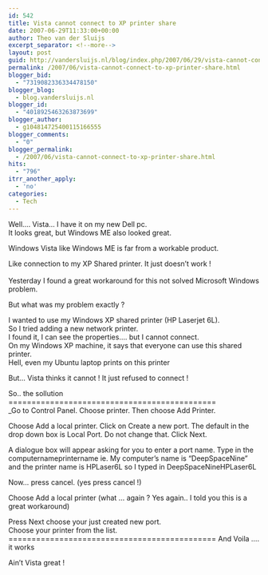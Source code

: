 ```yaml
---
id: 542
title: Vista cannot connect to XP printer share
date: 2007-06-29T11:33:00+00:00
author: Theo van der Sluijs
excerpt_separator: <!--more-->
layout: post
guid: http://vandersluijs.nl/blog/index.php/2007/06/29/vista-cannot-connect-to-xp-printer-share/
permalink: /2007/06/vista-cannot-connect-to-xp-printer-share.html
blogger_bid:
  - "7319082336334478150"
blogger_blog:
  - blog.vandersluijs.nl
blogger_id:
  - "4018925463263873699"
blogger_author:
  - g104814725400115166555
blogger_comments:
  - "0"
blogger_permalink:
  - /2007/06/vista-cannot-connect-to-xp-printer-share.html
hits:
  - "796"
itrr_another_apply:
  - 'no'
categories:
  - Tech
---
```

Well&#8230;. Vista&#8230; I have it on my new Dell pc.   
It looks great, but Windows ME also looked great. 

Windows Vista like Windows ME is far from a workable product. 

Like connection to my XP Shared printer. It just doesn&#8217;t work !   
<a name="more"></a>  
Yesterday I found a great workaround for this not solved Microsoft Windows problem. 

But what was my problem exactly ? 

I wanted to use my Windows XP shared printer (HP Laserjet 6L).   
So I tried adding a new network printer.   
I found it, I can see the properties&#8230;. but I cannot connect.   
On my Windows XP machine, it says that everyone can use this shared printer.   
Hell, even my Ubuntu laptop prints on this printer 

But&#8230; Vista thinks it cannot ! It just refused to connect ! 

So.. the sollution =============================================   
_Go to Control Panel. Choose printer. Then choose Add Printer. </p> 

Choose Add a local printer. Click on Create a new port. The default in the drop down box is Local Port. Do not change that. Click Next. 

A dialogue box will appear asking for you to enter a port name. Type in the computernameprintername ie. My computer&#8217;s name is &#8220;DeepSpaceNine&#8221; and the printer name is HPLaser6L so I typed in DeepSpaceNineHPLaser6L 

Now&#8230; press cancel. (yes press cancel !) 

Choose Add a local printer (what &#8230; again ? Yes again.. I told you this is a great workaround) 

Press Next choose your just created new port.   
Choose your printer from the list.</i>   
============================================= And Voila &#8230;. it works 

Ain&#8217;t Vista great !